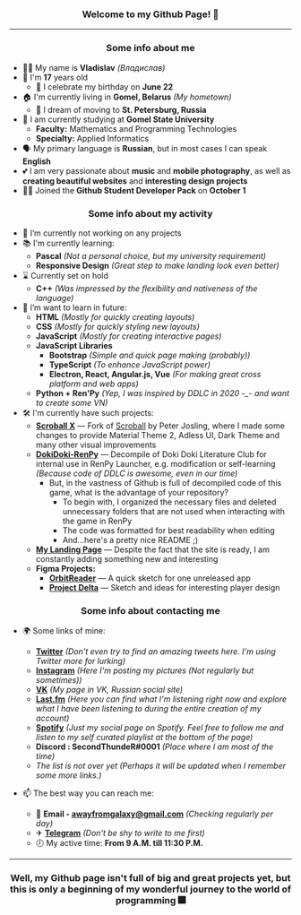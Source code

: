 <h3 align="center">Welcome to my Github Page! 👋</h3>

***

<h3 align="center">Some info about me</h3>

- 🙋‍♂️ My name is **Vladislav** *(Владислав)*
-  🎂 I'm **17** years old
   - 📆 I celebrate my birthday on **June 22**
- 🏠 I'm currently living in **Gomel, Belarus** *(My hometown)*
  - 🚄 I dream of moving to **St. Petersburg, Russia**
- 🏫 I am currently studying at **Gomel State University**
  - **Faculty:** Mathematics and Programming Technologies
  - **Specialty:** Applied Informatics
- 🗣 My primary language is **Russian**, but in most cases I can speak **English**
- 💕 I am very passionate about **music** and **mobile photography**, as well as **creating beautiful websites** and **interesting design projects**
- 👨‍🎓 Joined the **Github Student Developer Pack** on **October 1**

<h3 align="center">Some info about my activity</h3>

- 🔭 I’m currently not working on any projects
- 📚 I'm currently learning:
  - **Pascal** *(Not a personal choice, but my university requirement)*
  - **Responsive Design** *(Great step to make landing look even better)*
- ⌛ Currently set on hold
  - **C++** *(Was impressed by the flexibility and nativeness of the language)*
- 🌱 I’m want to learn in future:
  - **HTML** *(Mostly for quickly creating layouts)*
  - **CSS** *(Mostly for quickly styling new layouts)*
  - **JavaScript** *(Mostly for creating interactive pages)*
  - **JavaScript Libraries**
    - **Bootstrap** *(Simple and quick page making (probably))*
    - **TypeScript** *(To enhance JavaScript power)*
    - **Electron, React, Angular.js, Vue** *(For making great cross platform and web apps)*
  - **Python + Ren'Py** *(Yep, I was inspired by DDLC in 2020 -_- and want to create some VN)*
- 🛠 I'm currently have such projects:
  - [**Scroball X**](https://github.com/SecondThundeR/Scroball-X) — Fork of [Scroball](https://github.com/peterjosling/scroball) by Peter Josling, where I made some changes to provide Material Theme 2, Adless UI, Dark Theme and many other visual improvements
  - [**DokiDoki-RenPy**](https://https://github.com/SecondThundeR/DokiDoki-RenPy) — Decompile of Doki Doki Literature Club for internal use in RenPy Launcher, e.g. modification or self-learning *(Because code of DDLC is awesome, even in our time)*
    - But, in the vastness of Github is full of decompiled code of this game, what is the advantage of your repository?
      - To begin with, I organized the necessary files and deleted unnecessary folders that are not used when interacting with the game in RenPy
      - The code was formatted for best readability when editing
      - And...here's a pretty nice README ;)
  - [**My Landing Page**](https://secondthunder.github.io) — Despite the fact that the site is ready, I am constantly adding something new and interesting
  - **Figma Projects:**
    - [**OrbitReader**](https://www.figma.com/file/GsnLhc0IVJnofPt6yw3JZW/Orbit) — A quick sketch for one unreleased app
    - [**Project Delta**](https://www.figma.com/file/Sk8zK5CWB7XjqRE0Uq5T04/Project-Delta?node-id=7%3A3917) — Sketch and ideas for interesting player design

<h3 align="center">Some info about contacting me</h3>

- 🌍 Some links of mine:
  - **[Twitter](https://twitter.com/scndthndr)** *(Don't even try to find an amazing tweets here. I'm using Twitter more for lurking)*
  - **[Instagram](https://instagram.com/AwayFromGalaxy)** *(Here I'm posting my pictures (Not regularly but sometimes))*
  - **[VK](https://vk.com/secondthunder)** *(My page in VK, Russian social site)*
  - **[Last.fm](https://last.fm/user/AwayFromGalaxy)** *(Here you can find what I'm listening right now and explore what I have been listening to during the entire creation of my account)*
  - **[Spotify](https://open.spotify.com/user/secondthunder)** *(Just my social page on Spotify. Feel free to follow me and listen to my self curated playlist at the bottom of the page)*
  - **Discord : SecondThundeR#0001** *(Place where I am most of the time)*
  - *The list is not over yet (Perhaps it will be updated when I remember some more links.)*

- 📫 The best way you can reach me:
  - 📧 **Email - awayfromgalaxy@gmail.com** *(Checking regularly per day)*
  - ✈ **[Telegram](https://t.me/secondthunder)** *(Don't be shy to write to me first)*
  - 🕖 My active time: **From 9 A.M. till 11:30 P.M.**

***

<h3 align="center">Well, my Github page isn't full of big and great projects yet, but this is only a beginning of my wonderful journey to the world of programming 🎆</h3>
